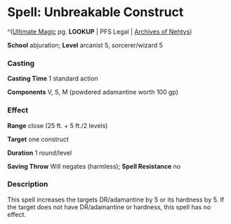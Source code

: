 # Spell: Unbreakable Construct

^([Ultimate Magic][ss-unbreakable-construct] pg. **LOOKUP** | PFS Legal | [Archives of Nehtys][sn-unbreakable-construct])

**School** abjuration; **Level** arcanist 5, sorcerer/wizard 5

### Casting

**Casting Time** 1 standard action  

**Components** V, S, M (powdered adamantine worth 100 gp)

### Effect

**Range** close (25 ft. + 5 ft./2 levels)  

**Target** one construct  

**Duration** 1 round/level  

**Saving Throw** Will negates (harmless); **Spell Resistance** no

### Description

This spell increases the targets DR/adamantine by 5 or its hardness by 5. If the target does not have DR/adamantine or hardness, this spell has no effect.

[ss-unbreakable-construct]: http://paizo.com/pathfinderRPG/v57
[sn-unbreakable-construct]: http://www.archivesofnethys.com/SpellDisplay.aspx?ItemName=Unbreakable%20Construct
